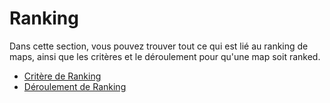 # Ranking

Dans cette section, vous pouvez trouver tout ce qui est lié au ranking de maps, ainsi que les critères et le déroulement pour qu'une map soit ranked.

* [Critère de Ranking](/Ranking/Criteria)
* [Déroulement de Ranking](/Ranking/Process)
